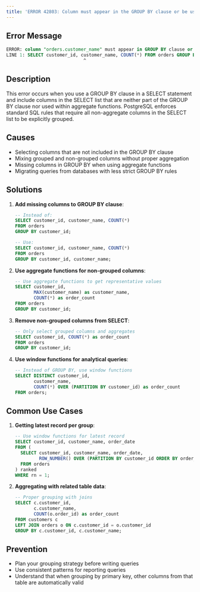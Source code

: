 ```yaml
---
title: 'ERROR 42803: Column must appear in the GROUP BY clause or be used in an aggregate function'
---
```


## Error Message

```sql
ERROR: column "orders.customer_name" must appear in GROUP BY clause or be used in an aggregate function
LINE 1: SELECT customer_id, customer_name, COUNT(*) FROM orders GROUP BY customer_id;
                             ^
```

## Description

This error occurs when you use a GROUP BY clause in a SELECT statement and include columns in the SELECT list that are neither part of the GROUP BY clause nor used within aggregate functions. PostgreSQL enforces standard SQL rules that require all non-aggregate columns in the SELECT list to be explicitly grouped.

## Causes

- Selecting columns that are not included in the GROUP BY clause
- Mixing grouped and non-grouped columns without proper aggregation
- Missing columns in GROUP BY when using aggregate functions
- Migrating queries from databases with less strict GROUP BY rules

## Solutions

1. **Add missing columns to GROUP BY clause**:

   ```sql
   -- Instead of:
   SELECT customer_id, customer_name, COUNT(*)
   FROM orders
   GROUP BY customer_id;

   -- Use:
   SELECT customer_id, customer_name, COUNT(*)
   FROM orders
   GROUP BY customer_id, customer_name;
   ```

2. **Use aggregate functions for non-grouped columns**:

   ```sql
   -- Use aggregate functions to get representative values
   SELECT customer_id,
          MAX(customer_name) as customer_name,
          COUNT(*) as order_count
   FROM orders
   GROUP BY customer_id;
   ```

3. **Remove non-grouped columns from SELECT**:

   ```sql
   -- Only select grouped columns and aggregates
   SELECT customer_id, COUNT(*) as order_count
   FROM orders
   GROUP BY customer_id;
   ```

4. **Use window functions for analytical queries**:

   ```sql
   -- Instead of GROUP BY, use window functions
   SELECT DISTINCT customer_id,
          customer_name,
          COUNT(*) OVER (PARTITION BY customer_id) as order_count
   FROM orders;
   ```

## Common Use Cases

1. **Getting latest record per group**:

   ```sql
   -- Use window functions for latest record
   SELECT customer_id, customer_name, order_date
   FROM (
     SELECT customer_id, customer_name, order_date,
            ROW_NUMBER() OVER (PARTITION BY customer_id ORDER BY order_date DESC) as rn
     FROM orders
   ) ranked
   WHERE rn = 1;
   ```

2. **Aggregating with related table data**:

   ```sql
   -- Proper grouping with joins
   SELECT c.customer_id,
          c.customer_name,
          COUNT(o.order_id) as order_count
   FROM customers c
   LEFT JOIN orders o ON c.customer_id = o.customer_id
   GROUP BY c.customer_id, c.customer_name;
   ```

## Prevention

- Plan your grouping strategy before writing queries
- Use consistent patterns for reporting queries
- Understand that when grouping by primary key, other columns from that table are automatically valid

